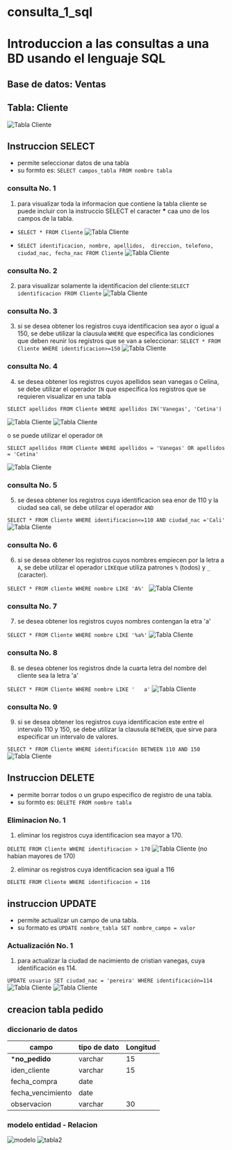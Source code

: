 # consulta_1_sql
# Introduccion a las consultas a una BD usando el lenguaje SQL

## Base de datos: Ventas
## Tabla: Cliente

![Tabla Cliente](tabla_Cliente.png "Tabla Cliente")

## Instruccion SELECT
- permite seleccionar datos de una tabla
- su formto es: `SELECT campos_tabla FROM nombre tabla`

### consulta No. 1 
1. para visualizar toda la informacion que contiene la tabla cliente se puede incluir con la instruccio SELECT el caracter **\***  caa uno de los campos de la tabla.

- `SELECT * FROM Cliente`
![Tabla Cliente](ejem1.png "Tabla Cliente")

- `SELECT identificacion, nombre, apellidos, 
direccion, telefono, ciudad_nac, fecha_nac FROM Cliente`
![Tabla Cliente](ejem2.png "Tabla Cliente")

### consulta No. 2

2. para visualizar solamente la identificacion del cliente:`SELECT identificacion FROM Cliente`
![Tabla Cliente](ejem3.png "Tabla Cliente")

### consulta No. 3

3. si se desea obtener los registros cuya identificacion sea ayor o igual a 150, se debe utilizar la clausula `WHERE` que especifica las condiciones que deben reunir los registros que se van a seleccionar: `SELECT * FROM Cliente WHERE identificacion>=150`
![Tabla Cliente](ejem5.png "Tabla Cliente")

### consulta No. 4

4. se desea obtener los registros cuyos apellidos sean vanegas o Celina, se debe utilizar el operador `IN` que especifica los registros que se requieren visualizar en una tabla

`SELECT apellidos FROM Cliente WHERE apellidos IN('Vanegas', 'Cetina') `

![Tabla Cliente](ejem4.png "Tabla Cliente")
![Tabla Cliente](ejem7.png "Tabla Cliente")

o se puede utilizar el operador `OR`

`SELECT apellidos FROM Cliente WHERE apellidos = 'Vanegas' OR apellidos = 'Cetina' `

![Tabla Cliente](ejem6.png "Tabla Cliente")

### consulta No. 5

5. se desea obtener los registros cuya identificacion sea enor de 110 y la ciudad sea cali, se debe utilizar el operador `AND`

`SELECT * FROM Cliente WHERE identificacion<=110 AND ciudad_nac ='Cali'`
![Tabla Cliente](ejem8.png "Tabla Cliente")

### consulta No. 6

6. si se desea obtener los registros cuyos nombres empiecen por la letra a `A`, se debe utilizar el operador `LIKE`que utiliza patrones `%` (todos) y `_` (caracter).

`SELECT * FROM cliente WHERE nombre LIKE 'A%' ` 
![Tabla Cliente](ejem9.png "Tabla Cliente")

### consulta No. 7

7. se desea obtener los registros cuyos nombres contengan la etra 'a' 

`SELECT * FROM Cliente WHERE nombre LIKE '%a%'`
![Tabla Cliente](ejem10.png "Tabla Cliente")

### consulta No. 8

8. se desea obtener los registros dnde la cuarta letra del nombre del cliente sea la letra 'a'

`SELECT * FROM Cliente WHERE nombre LIKE '   a'`
![Tabla Cliente](ejem11.png "Tabla Cliente")

### consulta No. 9

9. si se desea obtener los registros cuya identificacion este entre el intervalo 110 y 150, se debe utilizar la clausula `BETWEEN`, que sirve para especificar un intervalo de valores.

`SELECT * FROM Cliente WHERE identificación BETWEEN 110 AND 150`
![Tabla Cliente](ejem12.png "Tabla Cliente")

## Instruccion DELETE
- permite borrar todos o un grupo especifico de registro de una tabla.
- su formto es: `DELETE FROM nombre tabla`

### Eliminacion No. 1

1. eliminar los registros cuya identificacion sea mayor a 170.

`DELETE FROM Cliente WHERE identificacion > 170`
![Tabla Cliente](delete1.png "Tabla Cliente")
(no habian mayores de 170)

2. eliminar os registros cuya identificacion sea igual a 116

`DELETE FROM Cliente WHERE identificacion = 116`

## instruccion UPDATE 
- permite actualizar un campo de una tabla.
- su formato es `UPDATE nombre_tabla SET nombre_campo = valor`

### Actualización No. 1

1. para actualizar la ciudad de nacimiento de cristian vanegas, cuya identificación es 114.

`UPDATE usuario SET ciudad_nac = 'pereira' WHERE identificación=114`
![Tabla Cliente](update1.png "Tabla Cliente")
![Tabla Cliente](update1_1.png "Tabla Cliente")

## creacion tabla pedido
### diccionario de datos 
|campo|tipo de dato|Longitud|
|-----|------------|--------|
|***no_pedido**|varchar|15|
|iden_cliente|varchar|15|
|fecha_compra|date||
|fecha_vencimiento|date||
|observacion|varchar|30|

### modelo entidad - Relacion
![modelo](modelo.png "modelo")
![tabla2](tabla2.png "tabla2")
